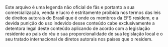 Este arquivo é uma legenda não oficial de fãs e portanto a sua comercialização, venda e lucro é estritamente proibida nos termos das leis de direitos autorais do Brasil que é onde os membros da EFS residem, e a devida punição do uso indevido desse conteúdo cabe exclusivamente a detentora legal deste conteúdo aplicando de acordo com a legislação residente ao pais do réu e sua proporcionalidade de sua legislação local e o seu tratado internacional de diretos autorais nos países que o residem. 
